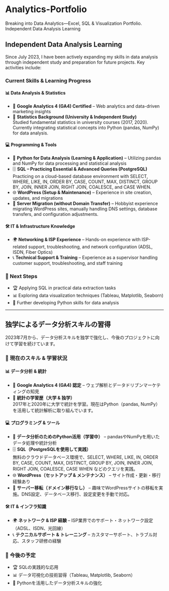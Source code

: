 # Analytics-Portfolio
Breaking into Data Analytics—Excel, SQL &amp; Visualization Portfolio.
Independent Data Analysis Learning

## Independent Data Analysis Learning

Since July 2023, I have been actively expanding my skills in data analysis through independent study and preparation for future projects. Key activities include:

### **Current Skills & Learning Progress**

#### **📊 Data Analysis & Statistics**

- 🎯 **Google Analytics 4 (GA4) Certified** – Web analytics and data-driven marketing insights
- 📖 **Statistics Background (University & Independent Study)**  
  Studied fundamental statistics in university courses (2017, 2020). Currently integrating statistical concepts into Python (pandas, NumPy) for data analysis.

#### **💻 Programming & Tools**

- 🐍 **Python for Data Analysis (Learning & Application)** – Utilizing pandas and NumPy for data processing and statistical analysis
- 🗄️ **SQL – Practicing Essential & Advanced Queries (PostgreSQL)**  
  Practicing on a cloud-based database environment with SELECT, WHERE, LIKE, IN, ORDER BY, CASE, COUNT, MAX, DISTINCT, GROUP BY, JOIN, INNER JOIN, RIGHT JOIN, COALESCE, and CASE WHEN.
- 🌐 **WordPress (Setup & Maintenance)** – Experience in site creation, updates, and migrations
- 🔄 **Server Migration (without Domain Transfer)** – Hobbyist experience migrating WordPress sites, manually handling DNS settings, database transfers, and configuration adjustments.

#### **🛠️ IT & Infrastructure Knowledge**

- 🌍 **Networking & ISP Experience** – Hands-on experience with ISP-related support, troubleshooting, and network configuration (ADSL, ISDN, Fiber Optics)
- 📞 **Technical Support & Training** – Experience as a supervisor handling customer support, troubleshooting, and staff training

### **🚀 Next Steps**

- 🏆 Applying SQL in practical data extraction tasks
- 📊 Exploring data visualization techniques (Tableau, Matplotlib, Seaborn)
- 🐍 Further developing Python skills for data analysis

---

## 独学によるデータ分析スキルの習得

2023年7月から、データ分析スキルを独学で強化し、今後のプロジェクトに向けて学習を続けています。

### **📌 現在のスキル & 学習状況**

#### **📊 データ分析 & 統計**

- 🎯 **Google Analytics 4 (GA4) 認定** – ウェブ解析とデータドリブンマーケティングの知見
- 📖 **統計の学習歴（大学 & 独学）**  
  2017年と2020年に大学で統計を学習。現在はPython（pandas, NumPy）を活用して統計解析に取り組んでいます。

#### **💻 プログラミング & ツール**

- 🐍 **データ分析のためのPython活用（学習中）** – pandasやNumPyを用いたデータ処理や統計分析
- 🗄️ **SQL（PostgreSQLを使用して実践）**  
  無料のクラウドデータベース環境で、SELECT, WHERE, LIKE, IN, ORDER BY, CASE, COUNT, MAX, DISTINCT, GROUP BY, JOIN, INNER JOIN, RIGHT JOIN, COALESCE, CASE WHEN などのクエリを実践。
- 🌐 **WordPress（セットアップ & メンテナンス）** – サイト作成・更新・移行経験あり
- 🔄 **サーバー移転（ドメイン移行なし）** – 趣味でWordPressサイトの移転を実施。DNS設定、データベース移行、設定変更を手動で対応。

#### **🛠️ IT & インフラ知識**

- 🌍 **ネットワーク & ISP 経験** – ISP業界でのサポート・ネットワーク設定（ADSL、ISDN、光回線）
- 📞 **テクニカルサポート & トレーニング** – カスタマーサポート、トラブル対応、スタッフ研修の経験

### **🚀 今後の予定**

- 🏆 SQLの実践的な応用
- 📊 データ可視化の技術習得（Tableau, Matplotlib, Seaborn）
- 🐍 Pythonを活用したデータ分析スキルの強化
